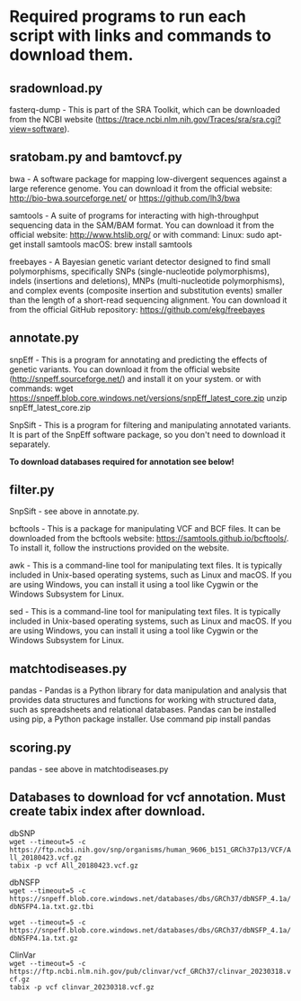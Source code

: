 # Required programs to run each script with links and commands to download them.


## sradownload.py

fasterq-dump - This is part of the SRA Toolkit, which can be downloaded from the NCBI website (https://trace.ncbi.nlm.nih.gov/Traces/sra/sra.cgi?view=software).

## sratobam.py and bamtovcf.py

bwa - A software package for mapping low-divergent sequences against a large reference genome. You can download it from the official website: http://bio-bwa.sourceforge.net/ or https://github.com/lh3/bwa

samtools - A suite of programs for interacting with high-throughput sequencing data in the SAM/BAM format. You can download it from the official website: http://www.htslib.org/
	or with command:
	Linux: sudo apt-get install samtools
	macOS: brew install samtools

freebayes - A Bayesian genetic variant detector designed to find small polymorphisms, specifically SNPs (single-nucleotide polymorphisms), indels (insertions and deletions), MNPs (multi-nucleotide polymorphisms), and complex events (composite insertion and substitution events) smaller than the length of a short-read sequencing alignment. You can download it from the official GitHub repository: https://github.com/ekg/freebayes


## annotate.py

snpEff - This is a program for annotating and predicting the effects of genetic variants. You can download it from the official website (http://snpeff.sourceforge.net/) and install it on your system.
	or with commands:
	wget https://snpeff.blob.core.windows.net/versions/snpEff_latest_core.zip
	unzip snpEff_latest_core.zip

SnpSift - This is a program for filtering and manipulating annotated variants. It is part of the SnpEff software package, so you don't need to download it separately.

__To download databases required for annotation see below!__


## filter.py

SnpSift - see above in annotate.py.

bcftools - This is a package for manipulating VCF and BCF files. It can be downloaded from the bcftools website: https://samtools.github.io/bcftools/. To install it, follow the instructions provided on the website.

awk - This is a command-line tool for manipulating text files. It is typically included in Unix-based operating systems, such as Linux and macOS. If you are using Windows, you can install it using a tool like Cygwin or the Windows Subsystem for Linux.

sed - This is a command-line tool for manipulating text files. It is typically included in Unix-based operating systems, such as Linux and macOS. If you are using Windows, you can install it using a tool like Cygwin or the Windows Subsystem for Linux.


## matchtodiseases.py

pandas - Pandas is a Python library for data manipulation and analysis that provides data structures and functions for working with structured data, such as spreadsheets and relational databases. Pandas can be installed using pip, a Python package installer.
	Use command
	pip install pandas


## scoring.py
pandas - see above in matchtodiseases.py



## Databases to download for vcf annotation. Must create tabix index after download.

dbSNP  
`wget --timeout=5 -c https://ftp.ncbi.nih.gov/snp/organisms/human_9606_b151_GRCh37p13/VCF/All_20180423.vcf.gz`  
`tabix -p vcf All_20180423.vcf.gz`

dbNSFP  
`wget --timeout=5 -c https://snpeff.blob.core.windows.net/databases/dbs/GRCh37/dbNSFP_4.1a/dbNSFP4.1a.txt.gz.tbi`

`wget --timeout=5 -c https://snpeff.blob.core.windows.net/databases/dbs/GRCh37/dbNSFP_4.1a/dbNSFP4.1a.txt.gz`

ClinVar  
`wget --timeout=5 -c https://ftp.ncbi.nlm.nih.gov/pub/clinvar/vcf_GRCh37/clinvar_20230318.vcf.gz`  
`tabix -p vcf clinvar_20230318.vcf.gz`
